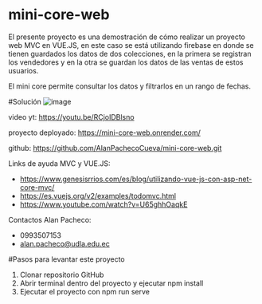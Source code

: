 # mini-core-web
El presente proyecto es una demostración de cómo realizar un proyecto web MVC en VUE.JS, en este caso se está utilizando firebase en donde
se tienen guardados los datos de dos colecciones, en la primera se registran los vendedores y en la otra se guardan los datos de las ventas 
de estos usuarios.

El mini core permite consultar los datos y filtrarlos en un rango de fechas.

#Solución
![image](https://github.com/AlanPachecoCueva/mini-core-web/assets/105956183/34f0b900-f0db-4ea7-a97e-2cf151e15265)

video yt: https://youtu.be/RCjoIDBlsno

proyecto deployado: https://mini-core-web.onrender.com/

github: https://github.com/AlanPachecoCueva/mini-core-web.git


Links de ayuda MVC y VUE.JS:
- https://www.genesisrrios.com/es/blog/utilizando-vue-js-con-asp-net-core-mvc/
- https://es.vuejs.org/v2/examples/todomvc.html
- https://www.youtube.com/watch?v=U65ghhOaqkE

Contactos Alan Pacheco:
- 0993507153
- alan.pacheco@udla.edu.ec



#Pasos para levantar este proyecto
1. Clonar repositorio GitHub
2. Abrir terminal dentro del proyecto y ejecutar npm install
3. Ejecutar el proyecto con npm run serve
